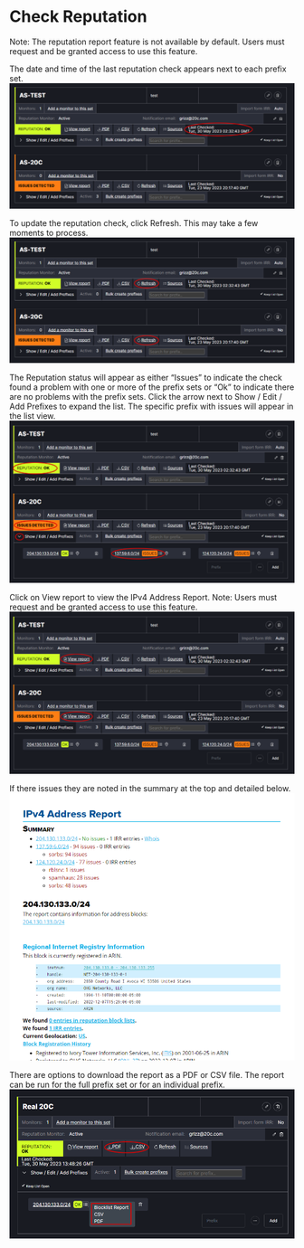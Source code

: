 # Check Reputation

Note: The reputation report feature is not available by default. Users must request and be granted access to use this feature.

The date and time of the last reputation check appears next to each prefix set.
   ![](img/datetime.png)


To update the reputation check, click Refresh. This may take a few moments to process.
   ![](img/refresh.png)


The Reputation status will appear as either “Issues” to indicate the check found a problem with one or more of the prefix sets or “Ok” to indicate there are no problems with the prefix sets. Click the arrow next to Show / Edit / Add Prefixes to expand the list. The specific prefix with issues will appear in the list view.
   ![](img/issuesok.png)


Click on View report to view the IPv4 Address Report. Note: Users must request and be granted access to use this feature.
   ![](img/viewreport.png)

If there issues they are noted in the summary at the top and detailed below. 
   ![](img/report.png)

There are options to download the report as a PDF or CSV file. The report can be run for the full prefix set or for an individual prefix.
   ![](img/download.png)

